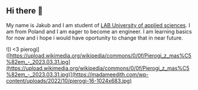## Hi there 👋

My name is Jakub and I am student of [LAB University of applied sciences](https://lab.fi/fi). I am from Poland and I am eager to become an engineer. I am learning basics for now and i hope i would have oportunity to change that in near future.

![I <3 pierogi]([https://upload.wikimedia.org/wikipedia/commons/0/0f/Pierogi_z_mas%C5%82em_-_2023.03.31.jpg](https://upload.wikimedia.org/wikipedia/commons/0/0f/Pierogi_z_mas%C5%82em_-_2023.03.31.jpg)](https://madameedith.com/wp-content/uploads/2022/10/pierogi-16-1024x683.jpg)
<!--
**Jakub-Marciszonek/Jakub-Marciszonek** is a ✨ _special_ ✨ repository because its `README.md` (this file) appears on your GitHub profile.

Here are some ideas to get you started:

- 🔭 I’m currently working on ...
- 🌱 I’m currently learning ...
- 👯 I’m looking to collaborate on ...
- 🤔 I’m looking for help with ...
- 💬 Ask me about ...
- 📫 How to reach me: ...
- 😄 Pronouns: ...
- ⚡ Fun fact: ...
-->
